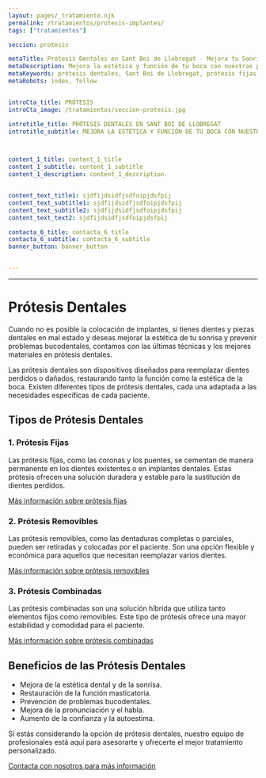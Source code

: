 ```yaml
---
layout: pages/_tratamiento.njk
permalink: /tratamientos/protesis-implantes/
tags: ["tratamientos"]

seccion: protesis

metaTitle: Prótesis Dentales en Sant Boi de Llobregat - Mejora tu Sonrisa
metaDescription: Mejora la estética y función de tu boca con nuestras prótesis dentales en Sant Boi de Llobregat. Soluciones personalizadas para cada paciente.
metaKeywords: prótesis dentales, Sant Boi de Llobregat, prótesis fijas, prótesis removibles, estética dental
metaRobots: index, follow


introCta_title: PRÓTESIS
introCta_image: /tratamientos/seccion-protesis.jpg

introtitle_title: PRÓTESIS DENTALES EN SANT BOI DE LLOBREGAT
introtitle_subtitle: MEJORA LA ESTÉTICA Y FUNCIÓN DE TU BOCA CON NUESTRAS PRÓTESIS DENTALES



content_1_title: content_1_title
content_1_subtitle: content_1_subtitle
content_1_description: content_1_description


content_text_title1: sjdfijdsidfjsdfoipjdsfpij
content_text_subtitle1: sjdfijdsidfjsdfoipjdsfpij
content_text_subtitle2: sjdfijdsidfjsdfoipjdsfpij
content_text_text2: sjdfijdsidfjsdfoipjdsfpij

contacta_6_title: contacta_6_title
contacta_6_subtitle: contacta_6_subtitle
banner_button: banner_button


---
```


___

# Prótesis Dentales

Cuando no es posible la colocación de implantes, si tienes dientes y piezas dentales en mal estado y deseas mejorar la estética de tu sonrisa y prevenir problemas bucodentales, contamos con las últimas técnicas y los mejores materiales en prótesis dentales.

Las prótesis dentales son dispositivos diseñados para reemplazar dientes perdidos o dañados, restaurando tanto la función como la estética de la boca. Existen diferentes tipos de prótesis dentales, cada una adaptada a las necesidades específicas de cada paciente.

## Tipos de Prótesis Dentales

### 1. Prótesis Fijas

Las prótesis fijas, como las coronas y los puentes, se cementan de manera permanente en los dientes existentes o en implantes dentales. Estas prótesis ofrecen una solución duradera y estable para la sustitución de dientes perdidos.

[Más información sobre prótesis fijas](#)

### 2. Prótesis Removibles

Las prótesis removibles, como las dentaduras completas o parciales, pueden ser retiradas y colocadas por el paciente. Son una opción flexible y económica para aquellos que necesitan reemplazar varios dientes.

[Más información sobre prótesis removibles](#)

### 3. Prótesis Combinadas

Las prótesis combinadas son una solución híbrida que utiliza tanto elementos fijos como removibles. Este tipo de prótesis ofrece una mayor estabilidad y comodidad para el paciente.

[Más información sobre prótesis combinadas](#)

## Beneficios de las Prótesis Dentales

- Mejora de la estética dental y de la sonrisa.
- Restauración de la función masticatoria.
- Prevención de problemas bucodentales.
- Mejora de la pronunciación y el habla.
- Aumento de la confianza y la autoestima.

Si estás considerando la opción de prótesis dentales, nuestro equipo de profesionales está aquí para asesorarte y ofrecerte el mejor tratamiento personalizado.

[Contacta con nosotros para más información](#)

